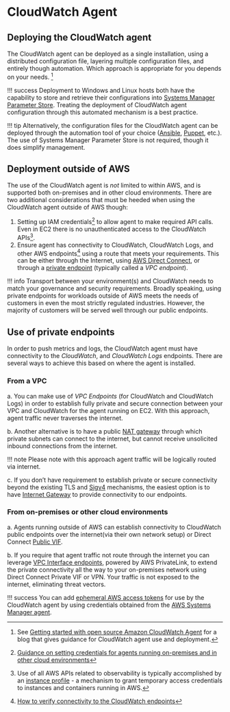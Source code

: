 # CloudWatch Agent


## Deploying the CloudWatch agent

The CloudWatch agent can be deployed as a single installation, using a distributed configuration file, layering multiple configuration files, and entirely though automation. Which approach is appropriate for you depends on your needs. [^1]

!!! success
	Deployment to Windows and Linux hosts both have the capability to store and retrieve their configurations into [Systems Manager Parameter Store](https://docs.aws.amazon.com/AmazonCloudWatch/latest/monitoring/install-CloudWatch-Agent-on-EC2-Instance-fleet.html). Treating the deployment of CloudWatch agent configuration through this automated mechanism is a best practice. 

!!! tip
	Alternatively, the configuration files for the CloudWatch agent can be deployed through the automation tool of your choice ([Ansible](https://www.ansible.com), [Puppet](https://puppet.com), etc.). The use of Systems Manager Parameter Store is not required, though it does simplify management.

## Deployment outside of AWS

The use of the CloudWatch agent is *not* limited to within AWS, and is supported both on-premises and in other cloud environments. There are two additional considerations that must be heeded when using the CloudWatch agent outside of AWS though:

1. Setting up IAM credentials[^2] to allow agent to make required API calls. Even in EC2 there is no unauthenticated access to the CloudWatch APIs[^5].
1. Ensure agent has connectivity to CloudWatch, CloudWatch Logs, and other AWS endpoints[^3] using a route that meets your requirements. This can be either through the Internet, using [AWS Direct Connect](https://aws.amazon.com/directconnect/), or through a [private endpoint](https://docs.aws.amazon.com/vpc/latest/privatelink/concepts.html) (typically called a *VPC endpoint*).

!!! info
	Transport between your environment(s) and CloudWatch needs to match your governance and security requirements. Broadly speaking, using private endpoints for workloads outside of AWS meets the needs of customers in even the most strictly regulated industries. However, the majority of customers will be served well through our public endpoints.

## Use of private endpoints

In order to push metrics and logs, the CloudWatch agent must have connectivity to the *CloudWatch*, and *CloudWatch Logs* endpoints. There are several ways to achieve this based on where the agent is installed.

### From a VPC

a. You can make use of *VPC Endpoints* (for CloudWatch and CloudWatch Logs) in order to establish fully private and secure connection between your VPC and CloudWatch for the agent running on EC2. With this approach, agent traffic never traverses the internet.

b. Another alternative is to have a public [NAT gateway](https://docs.aws.amazon.com/vpc/latest/userguide/vpc-nat-gateway.html) through which private subnets can connect to the internet, but cannot receive unsolicited inbound connections from the internet. 

!!! note
	Please note with this approach agent traffic will be logically routed via internet.

c. If you don’t have requirement to establish private or secure connectivity beyond the existing TLS and [Sigv4](https://docs.aws.amazon.com/general/latest/gr/signature-version-4.html) mechanisms, the easiest option is to have [Internet Gateway](https://docs.aws.amazon.com/vpc/latest/userguide/VPC_Internet_Gateway.html) to provide connectivity to our endpoints.

### From on-premises or other cloud environments

a. Agents running outside of AWS can establish connectivity to CloudWatch public endpoints over the internet(via their own network setup) or Direct Connect [Public VIF](https://docs.aws.amazon.com/directconnect/latest/UserGuide/WorkingWithVirtualInterfaces.html).

b. If you require that agent traffic not route through the internet you can leverage [VPC Interface endpoints](https://docs.aws.amazon.com/vpc/latest/userguide/vpce-interface.html), powered by AWS PrivateLink, to extend the private connectivity all the way to your on-premises network using Direct Connect Private VIF or VPN. Your traffic is not exposed to the internet, eliminating threat vectors. 

!!! success
	You can add [ephemeral AWS access tokens](https://aws.amazon.com/premiumsupport/knowledge-center/cloudwatch-on-premises-temp-credentials/) for use by the CloudWatch agent by using credentials obtained from the [AWS Systems Manager agent](https://docs.aws.amazon.com/systems-manager/latest/userguide/ssm-agent.html).


[^1]: See [Getting started with open source Amazon CloudWatch Agent](https://aws.amazon.com/blogs/opensource/getting-started-with-open-source-amazon-cloudwatch-agent/) for a blog that gives guidance for CloudWatch agent use and deployment.


[^2]: [Guidance on setting credentials for agents running on-premises and in other cloud environments](https://docs.aws.amazon.com/AmazonCloudWatch/latest/monitoring/install-CloudWatch-Agent-commandline-fleet.html#install-CloudWatch-Agent-iam_user-first)

[^3]: [How to verify connectivity to the CloudWatch endpoints](https://docs.aws.amazon.com/AmazonCloudWatch/latest/monitoring/install-CloudWatch-Agent-commandline-fleet.html#install-CloudWatch-Agent-internet-access-first-cmd)

[^4]: [A blog for on-premises, private connectivity](https://aws.amazon.com/blogs/networking-and-content-delivery/hybrid-networking-using-vpc-endpoints-aws-privatelink-and-amazon-cloudwatch-for-financial-services/)

[^5]: Use of all AWS APIs related to observability is typically accomplished by an [instance profile](https://docs.aws.amazon.com/IAM/latest/UserGuide/id_roles_use_switch-role-ec2_instance-profiles.html) - a mechanism to grant temporary access credentials to instances and containers running in AWS.
